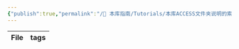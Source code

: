 ```yaml
---
{"publish":true,"permalink":"/🧰 本库指南/Tutorials/本库ACCESS文件夹说明的索引.md","title":"本库ACCESS文件夹说明的索引","created":"2022-06-23","modified":"2023-03-14","published":"2025-07-07T17:10:23.996+08:00","tags":["dataview"],"cssclasses":""}
---
```


| File | tags |
| ---- | ---- |

